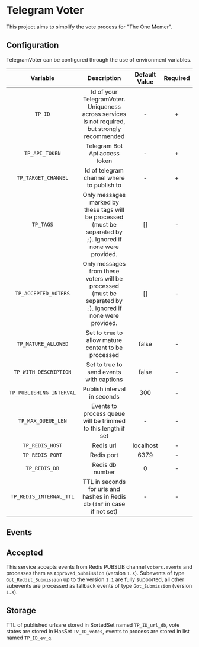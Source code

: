 # Telegram Voter

This project aims to simplify the vote process for "The One Memer".


## Configuration

TelegramVoter can be configured through the use of environment variables.

|         Variable         |                                                   Description                                                   | Default Value | Required |
| :----------------------: | :-------------------------------------------------------------------------------------------------------------: | :-----------: | :------: |
|         `TP_ID`          |         Id of your TelegramVoter. Uniqueness across services is not required, but strongly recommended          |       -       |    +     |
|      `TP_API_TOKEN`      |                                          Telegram Bot Api access token                                          |       -       |    +     |
|   `TP_TARGET_CHANNEL`    |                                   Id of telegram channel where to publish to                                    |       -       |    +     |
|        `TP_TAGS`         | Only messages marked by these tags will be processed (must be separated by `;`). Ignored if none were provided. |      []       |    -     |
|   `TP_ACCEPTED_VOTERS`   |  Only messages from these voters will be processed (must be separated by `;`). Ignored if none were provided.   |      []       |    -     |
|   `TP_MATURE_ALLOWED`    |                              Set to `true` to allow mature content to be processed                              |     false     |    -     |
|  `TP_WITH_DESCRIPTION`   |                                    Set to true to send events with captions                                     |     false     |    -     |
| `TP_PUBLISHING_INTERVAL` |                                           Publish interval in seconds                                           |      300      |    -     |
|    `TP_MAX_QUEUE_LEN`    |                          Events to process queue will be trimmed to this length if set                          |       -       |    -     |
|     `TP_REDIS_HOST`      |                                                    Redis url                                                    |   localhost   |    -     |
|     `TP_REDIS_PORT`      |                                                   Redis port                                                    |     6379      |    -     |
|      `TP_REDIS_DB`       |                                                 Redis db number                                                 |       0       |    -     |
| `TP_REDIS_INTERNAL_TTL`  |                    TTL in seconds for urls and hashes in Redis db (`inf` in case if not set)                    |       -       |    -     |


## Events

## Accepted

This service accepts events from Redis PUBSUB channel `voters.events` and processes them as `Approved_Submission` (version `1.X`). Subevents of type `Got_Reddit_Submission`  up to the version `1.1` are fully supported, all other subevents are processed as fallback events of type `Got_Submission`  (version `1.X`).



## Storage

TTL of published urlsare stored in SortedSet named `TP_ID_url_db`, vote states are stored in HasSet `TV_ID_votes`, events to process are stored in list named `TP_ID_ev_q`.
